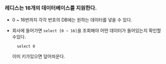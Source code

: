 ### 레디스는 16개의 데이터베이스를 지원한다.
- 0 ~ 16번까지 각각 번호의 DB에는 원하는 데이터를 넣을 수 있다.
- 회사에 들어가면 `select [0 ~ 16]`을 조회해야 어떤 데이터가 들어있는지 확인할수있다.
  ```
    select 0
  ```

  이미 키가있으면 덮어씌운다.